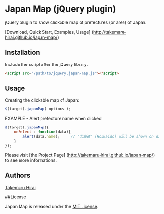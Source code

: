 # Japan Map (jQuery plugin)

jQuery plugin to show clickable map of prefectures (or area) of Japan.

[Download, Quick Start, Examples, Usage] (http://takemaru-hirai.github.io/japan-map/)

## Installation

Include the script after the jQuery library:

```html
<script src="/path/to/jquery.japan-map.js"></script>
```

## Usage

Creating the clickable map of Japan:

```javascript
$(target).japanMap( options );
```

EXAMPLE - Alert prefecture name when clicked:

```javascript
$(target).japanMap({
    onSelect : function(data){
        alert(data.name);     // "北海道" (Hokkaido) will be shown on dialog when you click Hokkaido Island.
    }
});
```

Please visit [the Project Page] (http://takemaru-hirai.github.io/japan-map/) to see more informations.


## Authors

[Takemaru Hirai](https://github.com/takemaru-hirai)

##License

Japan Map is released under the [MIT License](http://opensource.org/licenses/MIT).
